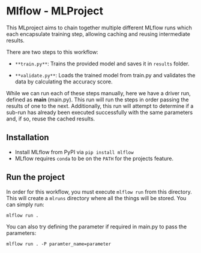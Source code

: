 # Mlflow - MLProject

This MLproject aims to chain together multiple different MLflow runs which each encapsulate training step, allowing caching and reusing intermediate results.

There are two steps to this workflow:

- `**train.py**`: Trains the provided model and saves it in ``results`` folder.

- `**validate.py**`: Loads the trained model from train.py and validates the data by calculating the accuracy score.

While we can run each of these steps manually, here we have a driver run, defined as **main** (main.py). This run will run the steps in order passing the results of one to the next. Additionally, this run will attempt to determine if a sub-run has already been executed successfully with the same parameters and, if so, reuse the cached results.

## Installation

- Install MLflow from PyPI via ``pip install mlflow``
- MLflow requires ``conda`` to be on the ``PATH`` for the projects feature.

## Run the project

In order for this workflow, you must execute ``mlflow run`` from this directory. This will create a ``mlruns`` directory where all the things will be stored. You can simply run:

```
mlflow run .
```

You can also try defining the parameter if required in main.py to pass the parameters:

```
mlflow run . -P paramter_name=parameter
```
